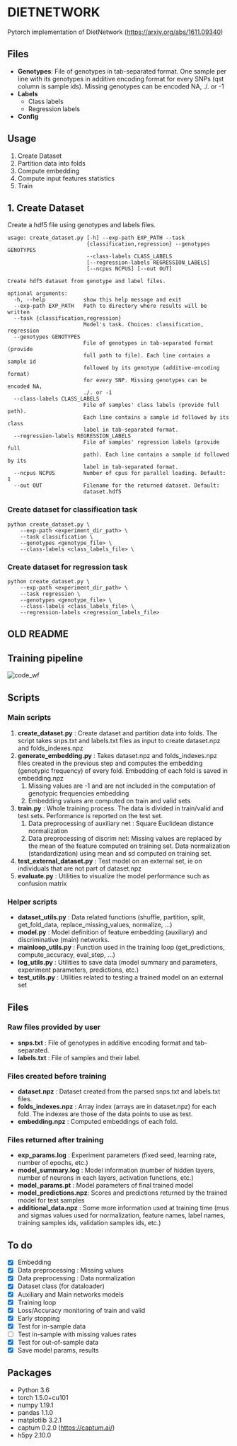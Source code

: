 # DIETNETWORK

Pytorch implementation of DietNetwork (https://arxiv.org/abs/1611.09340)

## Files
- **Genotypes**: File of genotypes in tab-separated format. One sample per line with its genotypes in additive encoding format for every SNPs (qst column is sample ids). Missing genotypes can be encoded NA, ./. or -1
- **Labels**
    - Class labels
    - Regression labels
- **Config**

## Usage
1. Create Dataset
2. Partition data into folds
3. Compute embedding
4. Compute input features statistics
5. Train

## 1. Create Dataset
Create a hdf5 file using genotypes and labels files.
```
usage: create_dataset.py [-h] --exp-path EXP_PATH --task
                         {classification,regression} --genotypes GENOTYPES
                         --class-labels CLASS_LABELS
                         [--regression-labels REGRESSION_LABELS]
                         [--ncpus NCPUS] [--out OUT]

Create hdf5 dataset from genotype and label files.

optional arguments:
  -h, --help            show this help message and exit
  --exp-path EXP_PATH   Path to directory where results will be written
  --task {classification,regression}
                        Model's task. Choices: classification, regression
  --genotypes GENOTYPES
                        File of genotypes in tab-separated format (provide
                        full path to file). Each line contains a sample id
                        followed by its genotype (additive-encoding format)
                        for every SNP. Missing genotypes can be encoded NA,
                        ./. or -1
  --class-labels CLASS_LABELS
                        File of samples' class labels (provide full path).
                        Each line contains a sample id followed by its class
                        label in tab-separated format.
  --regression-labels REGRESSION_LABELS
                        File of samples' regression labels (provide full
                        path). Each line contains a sample id followed by its
                        label in tab-separated format.
  --ncpus NCPUS         Number of cpus for parallel loading. Default: 1
  --out OUT             Filename for the returned dataset. Default:
                        dataset.hdf5
```
### Create dataset for classification task
```
python create_dataset.py \
    --exp-path <experiment_dir_path> \
    --task classification \
    --genotypes <genotype_file> \
    --class-labels <class_labels_file> \
```
### Create dataset for regression task
```
python create_dataset.py \
    --exp-path <experiment_dir_path> \
    --task regression \
    --genotypes <genotype_file> \
    --class-labels <class_labels_file> \
    --regression-labels <regression_labels_file>
```

## OLD README
## Training pipeline



![code_wf](Images/dn_workflow.png)
## Scripts
### Main scripts
1. **create_dataset.py** : Create dataset and partition data into folds. The script takes snps.txt and labels.txt files as input to create dataset.npz and folds_indexes.npz
1. **generate_embedding.py** : Takes dataset.npz and folds_indexes.npz files created in the previous step and computes the embedding (genotypic frequency) of every fold. Embedding of each fold is saved in embedding.npz
    1. Missing values are -1 and are not included in the computation of genotypic frequencies embedding
    1. Embedding values are computed on train and valid sets
1. **train.py** : Whole training process. The data is divided in train/valid and test sets. Performance is reported on the test set.
    1. Data preprocessing of auxiliary net : Square Euclidean distance normalization
    1. Data preprocessing of discrim net: Missing values are replaced by the mean of the feature computed on training set. Data normalization (standardization) using mean and sd computed on training set.
1. **test_external_dataset.py** : Test model on an external set, ie on individuals that are not part of dataset.npz
1. **evaluate.py** : Utilities to visualize the model performance such as confusion matrix
  
### Helper scripts
- **dataset_utils.py** : Data related functions (shuffle, partition, split, get_fold_data, replace_missing_values, normalize, ...)
- **model.py** : Model definition of feature embedding (auxiliary) and discriminative (main) networks.
- **mainloop_utils.py** : Function used in the training loop (get_predictions, compute_accuracy, eval_step, ...)
- **log_utils.py** : Utilities to save data (model summary and parameters, experiment parameters, predictions, etc.)
- **test_utils.py** : Utilities related to testing a trained model on an external set

## Files
### Raw files provided by user
- **snps.txt** : File of genotypes in additive encoding format and tab-separated.
- **labels.txt** : File of samples and their label.
### Files created before training
- **dataset.npz** : Dataset created from the parsed snps.txt and labels.txt files.
- **folds_indexes.npz** : Array index (arrays are in dataset.npz) for each fold. The indexes are those of the data points to use as test.
- **embedding.npz** : Computed embeddings of each fold.
### Files returned after training
- **exp_params.log** : Experiment parameters (fixed seed, learning rate, number of epochs, etc.)
- **model_summary.log** : Model information (number of hidden layers, number of neurons in each layers, activation functions, etc.)
- **model_params.pt** : Model parameters of final trained model
- **model_predictions.npz**: Scores and predictions returned by the trained model for test samples
- **additional_data.npz** : Some more information used at training time (mus and sigmas values used for normalization, feature names, label names, training samples ids, validation samples ids, etc.) 

## To do
- [x] Embedding
- [x] Data preprocessing : Missing values
- [x] Data preprocessing : Data normalization
- [x] Dataset class (for dataloader)
- [x] Auxiliary and Main networks models
- [x] Training loop
- [x] Loss/Accuracy monitoring of train and valid
- [x] Early stopping
- [x] Test for in-sample data
- [ ] Test in-sample with missing values rates
- [x] Test for out-of-sample data
- [x] Save model params, results

## Packages
- Python 3.6
- torch 1.5.0+cu101
- numpy 1.19.1
- pandas 1.1.0
- matplotlib 3.2.1
- captum 0.2.0 (https://captum.ai/)
- h5py 2.10.0
